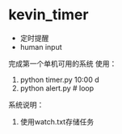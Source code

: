 kevin_timer
===========

* 定时提醒
* human input

完成第一个单机可用的系统
使用：
1. python timer.py 10:00 d
2. python alert.py  # loop

系统说明：
1. 使用watch.txt存储任务


